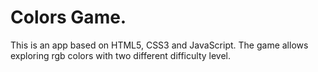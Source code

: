 # Colors Game.
This is an app based on HTML5, CSS3 and JavaScript. 
The game allows exploring rgb colors with two different difficulty level.
